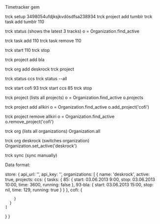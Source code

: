 Timetracker gem

trck setup 3498054ufdjksjkvdösdfsa238934
trck project add tumblr
trck task add tumblr 110





trck status (shows the latest 3 tracks)
o = Organization.find_active



trck task add 110
trck task remove 110

trck start 110
trck stop

trck project add bla


trck org add deskrock
trck project

trck status ccs
trck status --all

trck start cofi 93
trck start ccs 85
trck stop

trck project (lists all projects)
o = Organization.find_active
o.projects

trck project add allkiri
o = Organization.find_active
o.add_project('cofi')

trck project remove allkiri
o = Organization.find_active
o.remove_project('cofi')

trck org (lists all organizations)
Organization.all

trck org deskrock (switches organization)
Organization.set_active('deskrock')

trck sync (sync manually)

Data format:

store: {
  api_url: '',
  api_key: '',
  organizations: [
    {
      name: 'deskrock',
      active: true,
      projects:
        ccs: {
          tasks: {
            85: {
              start: 03.06.2013 9:00,
              stop: 03.06.2013 10:00,
              time: 3600,
              running: false
            },
            93-bla: {
              start: 03.06.2013 15:00,
              stop: nil,
              time: 129,
              running: true
            }
          }
        },
        cofi: {

        }
      }
    ]
  }
}